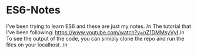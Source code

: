 # ES6-Notes

I've been trying to learn ES6 and these are just my notes. /n
The tutorial that I've been following: https://www.youtube.com/watch?v=nZ1DMMsyVyI /n
To see the output of the code, you can simiply clone the repo and run the files on your localhost. /n
